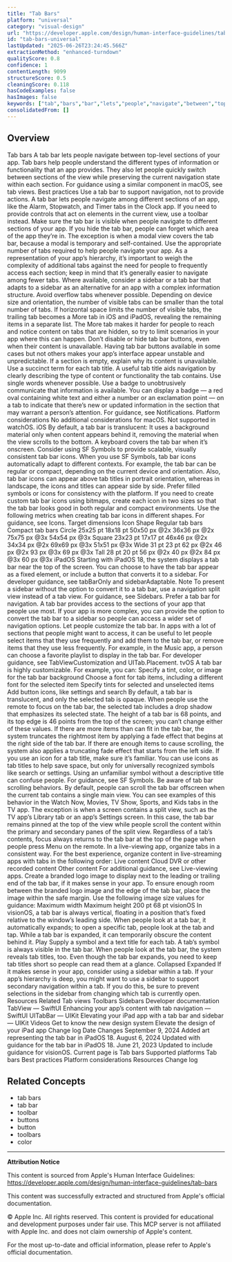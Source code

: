 ```yaml
---
title: "Tab Bars"
platform: "universal"
category: "visual-design"
url: "https://developer.apple.com/design/human-interface-guidelines/tab-bars"
id: "tab-bars-universal"
lastUpdated: "2025-06-26T23:24:45.566Z"
extractionMethod: "enhanced-turndown"
qualityScore: 0.8
confidence: 1
contentLength: 9099
structureScore: 0.5
cleaningScore: 0.118
hasCodeExamples: false
hasImages: false
keywords: ["tab","bars","bar","lets","people","navigate","between","top","level","sections"]
consolidatedFrom: []
---
```

## Overview

Tab bars A tab bar lets people navigate between top-level sections of your app. Tab bars help people understand the different types of information or functionality that an app provides. They also let people quickly switch between sections of the view while preserving the current navigation state within each section. For guidance using a similar component in macOS, see tab views. Best practices Use a tab bar to support navigation, not to provide actions. A tab bar lets people navigate among different sections of an app, like the Alarm, Stopwatch, and Timer tabs in the Clock app. If you need to provide controls that act on elements in the current view, use a toolbar instead. Make sure the tab bar is visible when people navigate to different sections of your app. If you hide the tab bar, people can forget which area of the app they’re in. The exception is when a modal view covers the tab bar, because a modal is temporary and self-contained. Use the appropriate number of tabs required to help people navigate your app. As a representation of your app’s hierarchy, it’s important to weigh the complexity of additional tabs against the need for people to frequently access each section; keep in mind that it’s generally easier to navigate among fewer tabs. Where available, consider a sidebar or a tab bar that adapts to a sidebar as an alternative for an app with a complex information structure. Avoid overflow tabs whenever possible. Depending on device size and orientation, the number of visible tabs can be smaller than the total number of tabs. If horizontal space limits the number of visible tabs, the trailing tab becomes a More tab in iOS and iPadOS, revealing the remaining items in a separate list. The More tab makes it harder for people to reach and notice content on tabs that are hidden, so try to limit scenarios in your app where this can happen. Don’t disable or hide tab bar buttons, even when their content is unavailable. Having tab bar buttons available in some cases but not others makes your app’s interface appear unstable and unpredictable. If a section is empty, explain why its content is unavailable. Use a succinct term for each tab title. A useful tab title aids navigation by clearly describing the type of content or functionality the tab contains. Use single words whenever possible. Use a badge to unobtrusively communicate that information is available. You can display a badge — a red oval containing white text and either a number or an exclamation point — on a tab to indicate that there’s new or updated information in the section that may warrant a person’s attention. For guidance, see Notifications. Platform considerations No additional considerations for macOS. Not supported in watchOS. iOS By default, a tab bar is translucent: It uses a background material only when content appears behind it, removing the material when the view scrolls to the bottom. A keyboard covers the tab bar when it’s onscreen. Consider using SF Symbols to provide scalable, visually consistent tab bar icons. When you use SF Symbols, tab bar icons automatically adapt to different contexts. For example, the tab bar can be regular or compact, depending on the current device and orientation. Also, tab bar icons can appear above tab titles in portrait orientation, whereas in landscape, the icons and titles can appear side by side. Prefer filled symbols or icons for consistency with the platform. If you need to create custom tab bar icons using bitmaps, create each icon in two sizes so that the tab bar looks good in both regular and compact environments. Use the following metrics when creating tab bar icons in different shapes. For guidance, see Icons. Target dimensions Icon Shape Regular tab bars Compact tab bars Circle 25x25 pt 18x18 pt 50x50 px @2x 36x36 px @2x 75x75 px @3x 54x54 px @3x Square 23x23 pt 17x17 pt 46x46 px @2x 34x34 px @2x 69x69 px @3x 51x51 px @3x Wide 31 pt 23 pt 62 px @2x 46 px @2x 93 px @3x 69 px @3x Tall 28 pt 20 pt 56 px @2x 40 px @2x 84 px @3x 60 px @3x iPadOS Starting with iPadOS 18, the system displays a tab bar near the top of the screen. You can choose to have the tab bar appear as a fixed element, or include a button that converts it to a sidebar. For developer guidance, see tabBarOnly and sidebarAdaptable. Note To present a sidebar without the option to convert it to a tab bar, use a navigation split view instead of a tab view. For guidance, see Sidebars. Prefer a tab bar for navigation. A tab bar provides access to the sections of your app that people use most. If your app is more complex, you can provide the option to convert the tab bar to a sidebar so people can access a wider set of navigation options. Let people customize the tab bar. In apps with a lot of sections that people might want to access, it can be useful to let people select items that they use frequently and add them to the tab bar, or remove items that they use less frequently. For example, in the Music app, a person can choose a favorite playlist to display in the tab bar. For developer guidance, see TabViewCustomization and UITab.Placement. tvOS A tab bar is highly customizable. For example, you can: Specify a tint, color, or image for the tab bar background Choose a font for tab items, including a different font for the selected item Specify tints for selected and unselected items Add button icons, like settings and search By default, a tab bar is translucent, and only the selected tab is opaque. When people use the remote to focus on the tab bar, the selected tab includes a drop shadow that emphasizes its selected state. The height of a tab bar is 68 points, and its top edge is 46 points from the top of the screen; you can’t change either of these values. If there are more items than can fit in the tab bar, the system truncates the rightmost item by applying a fade effect that begins at the right side of the tab bar. If there are enough items to cause scrolling, the system also applies a truncating fade effect that starts from the left side. If you use an icon for a tab title, make sure it’s familiar. You can use icons as tab titles to help save space, but only for universally recognized symbols like search or settings. Using an unfamiliar symbol without a descriptive title can confuse people. For guidance, see SF Symbols. Be aware of tab bar scrolling behaviors. By default, people can scroll the tab bar offscreen when the current tab contains a single main view. You can see examples of this behavior in the Watch Now, Movies, TV Show, Sports, and Kids tabs in the TV app. The exception is when a screen contains a split view, such as the TV app’s Library tab or an app’s Settings screen. In this case, the tab bar remains pinned at the top of the view while people scroll the content within the primary and secondary panes of the split view. Regardless of a tab’s contents, focus always returns to the tab bar at the top of the page when people press Menu on the remote. In a live-viewing app, organize tabs in a consistent way. For the best experience, organize content in live-streaming apps with tabs in the following order: Live content Cloud DVR or other recorded content Other content For additional guidance, see Live-viewing apps. Create a branded logo image to display next to the leading or trailing end of the tab bar, if it makes sense in your app. To ensure enough room between the branded logo image and the edge of the tab bar, place the image within the safe margin. Use the following image size values for guidance: Maximum width Maximum height 200 pt 68 pt visionOS In visionOS, a tab bar is always vertical, floating in a position that’s fixed relative to the window’s leading side. When people look at a tab bar, it automatically expands; to open a specific tab, people look at the tab and tap. While a tab bar is expanded, it can temporarily obscure the content behind it. Play Supply a symbol and a text title for each tab. A tab’s symbol is always visible in the tab bar. When people look at the tab bar, the system reveals tab titles, too. Even though the tab bar expands, you need to keep tab titles short so people can read them at a glance. Collapsed Expanded If it makes sense in your app, consider using a sidebar within a tab. If your app’s hierarchy is deep, you might want to use a sidebar to support secondary navigation within a tab. If you do this, be sure to prevent selections in the sidebar from changing which tab is currently open. Resources Related Tab views Toolbars Sidebars Developer documentation TabView — SwiftUI Enhancing your app’s content with tab navigation — SwiftUI UITabBar — UIKit Elevating your iPad app with a tab bar and sidebar — UIKit Videos Get to know the new design system Elevate the design of your iPad app Change log Date Changes September 9, 2024 Added art representing the tab bar in iPadOS 18. August 6, 2024 Updated with guidance for the tab bar in iPadOS 18. June 21, 2023 Updated to include guidance for visionOS. Current page is Tab bars Supported platforms Tab bars Best practices Platform considerations Resources Change log

## Related Concepts

- tab bars
- tab bar
- toolbar
- buttons
- button
- toolbars
- color

---

**Attribution Notice**

This content is sourced from Apple's Human Interface Guidelines: https://developer.apple.com/design/human-interface-guidelines/tab-bars

This content was successfully extracted and structured from Apple's official documentation.

© Apple Inc. All rights reserved. This content is provided for educational and development purposes under fair use. This MCP server is not affiliated with Apple Inc. and does not claim ownership of Apple's content.

For the most up-to-date and official information, please refer to Apple's official documentation.
